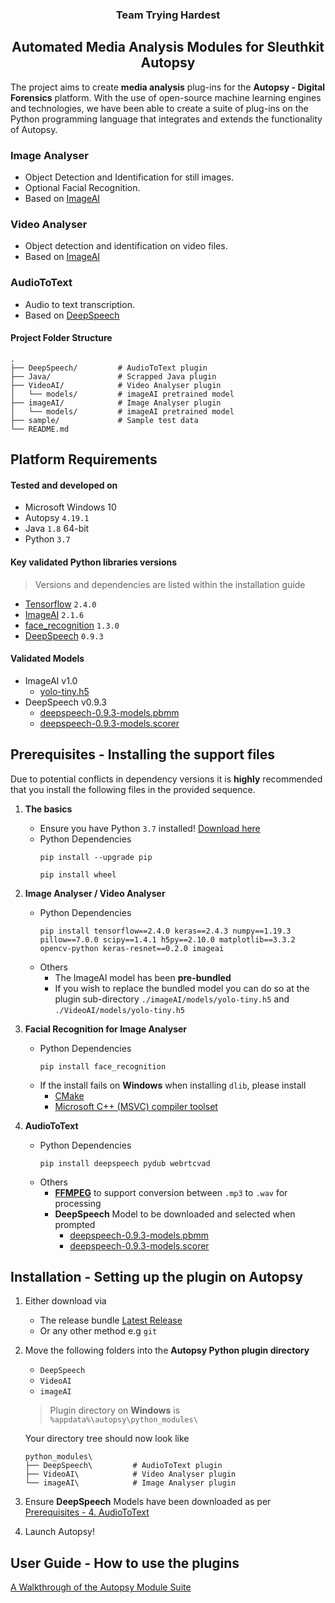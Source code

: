 <h3 align="center"> Team Trying Hardest </h3>
<h2 align="center"> Automated Media Analysis Modules for Sleuthkit Autopsy </h3>

The project aims to create **media analysis** plug-ins for the **Autopsy - Digital Forensics** platform.
With the use of open-source machine learning engines and technologies, we have been able to create a suite of plug-ins on the Python programming language that integrates and extends the functionality of Autopsy.

### Image Analyser
- Object Detection and Identification for still images.
- Optional Facial Recognition.
- Based on [ImageAI](https://github.com/OlafenwaMoses/ImageAI)

### Video Analyser
- Object detection and identification on video files.
- Based on [ImageAI](https://github.com/OlafenwaMoses/ImageAI)

### AudioToText
- Audio to text transcription.
- Based on [DeepSpeech](https://github.com/mozilla/DeepSpeech)

#### Project Folder Structure 
```
.
├── DeepSpeech/         # AudioToText plugin
├── Java/               # Scrapped Java plugin
├── VideoAI/            # Video Analyser plugin
│   └── models/         # imageAI pretrained model
├── imageAI/            # Image Analyser plugin
│   └── models/         # imageAI pretrained model
├── sample/             # Sample test data
└── README.md
```
## Platform Requirements
#### Tested and developed on
- Microsoft Windows 10
- Autopsy `4.19.1`
- Java `1.8` 64-bit
- Python `3.7`

#### Key validated Python libraries versions
> Versions and dependencies are listed within the installation guide
- [Tensorflow](https://github.com/tensorflow/tensorflow) `2.4.0`
- [ImageAI](https://github.com/OlafenwaMoses/ImageAI) `2.1.6`
- [face_recognition](https://github.com/ageitgey/face_recognition) `1.3.0`
- [DeepSpeech](https://github.com/mozilla/DeepSpeech) `0.9.3`

#### Validated Models
- ImageAI v1.0
  - [yolo-tiny.h5](https://github.com/OlafenwaMoses/ImageAI/releases/tag/1.0)
- DeepSpeech v0.9.3
  - [deepspeech-0.9.3-models.pbmm](https://github.com/mozilla/DeepSpeech/releases/tag/v0.9.3)
  - [deepspeech-0.9.3-models.scorer](https://github.com/mozilla/DeepSpeech/releases/tag/v0.9.3)

## Prerequisites - Installing the support files
Due to potential conflicts in dependency versions it is **highly** recommended that you install the following files in the provided sequence.

1. **The basics**
    - Ensure you have Python `3.7` installed! [Download here](https://www.python.org/downloads/release/python-379/)
    - Python Dependencies
      ```
      pip install --upgrade pip
      ```
      ```
      pip install wheel
      ```
2. **Image Analyser / Video Analyser**
     - Python Dependencies
        ```
        pip install tensorflow==2.4.0 keras==2.4.3 numpy==1.19.3 pillow==7.0.0 scipy==1.4.1 h5py==2.10.0 matplotlib==3.3.2 opencv-python keras-resnet==0.2.0 imageai
        ```
     - Others
        - The ImageAI model has been **pre-bundled**
        - If you wish to replace the bundled model you can do so at the plugin sub-directory `./imageAI/models/yolo-tiny.h5` and `./VideoAI/models/yolo-tiny.h5`
3. **Facial Recognition for Image Analyser**
    - Python Dependencies
       ```
       pip install face_recognition
       ```
    -  If the install fails on **Windows** when installing `dlib`, please install
        - [CMake](https://cmake.org/)
        - [Microsoft C++ (MSVC) compiler toolset](https://visualstudio.microsoft.com/downloads/?utm_medium=microsoft&utm_source=docs.microsoft.com&utm_campaign=button+cta&utm_content=download+vs2019+rc#build-tools-for-visual-studio-2019)

4. **AudioToText**
    - Python Dependencies
      ```
      pip install deepspeech pydub webrtcvad
      ```
    - Others
      - [**FFMPEG**](https://www.ffmpeg.org/download.html) to support conversion between `.mp3` to `.wav` for processing
      - **DeepSpeech** Model to be downloaded and selected when prompted
        - [deepspeech-0.9.3-models.pbmm](https://github.com/mozilla/DeepSpeech/releases/tag/v0.9.3)
        - [deepspeech-0.9.3-models.scorer](https://github.com/mozilla/DeepSpeech/releases/tag/v0.9.3)

## Installation - Setting up the plugin on Autopsy
1. Either download via
    - The release bundle [Latest Release](https://github.com/junhui-f/ICT2202-DF-Assignment_One/releases)
    - Or any other method e.g `git`
    
2. Move the following folders into the **Autopsy Python plugin directory**
    - `DeepSpeech`
    - `VideoAI`
    - `imageAI`
    > Plugin directory on **Windows** is `%appdata%\autopsy\python_modules\`
  
    Your directory tree should now look like
  
    ```
    python_modules\
    ├── DeepSpeech\         # AudioToText plugin
    ├── VideoAI\            # Video Analyser plugin
    └── imageAI\            # Image Analyser plugin
    ```

3. Ensure **DeepSpeech** Models have been downloaded as per [Prerequisites - 4. AudioToText](https://github.com/junhui-f/ICT2202-DF-Assignment_One#others)

4. Launch Autopsy!

## User Guide - How to use the plugins
[A Walkthrough of the Autopsy Module Suite](https://www.youtube.com/watch?v=c7gPjzfVi5o)
